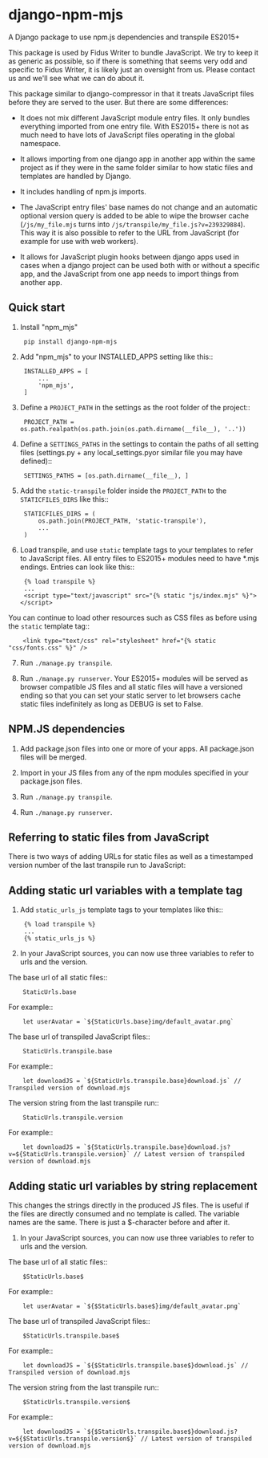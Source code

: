 # django-npm-mjs
A Django package to use npm.js dependencies and transpile ES2015+

This package is used by Fidus Writer to bundle JavaScript. We try to keep it as generic as possible, so if there is something that seems very odd and specific to Fidus Writer, it is likely just an oversight from us. Please contact us and we'll see what we can do about it.

This package similar to django-compressor in that it treats JavaScript files before they are served to the user. But there are some differences:

* It does not mix different JavaScript module entry files. It only bundles everything imported from one entry file. With ES2015+ there is not as much need to have lots of JavaScript files operating in the global namespace.

* It allows importing from one django app in another app within the same project as if they were in the same folder similar to how static files and templates are handled by Django.

* It includes handling of npm.js imports.

* The JavaScript entry files' base names do not change and an automatic optional version query is added to be able to wipe the browser cache (`/js/my_file.mjs` turns into `/js/transpile/my_file.js?v=239329884`). This way it is also possible to refer to the URL from JavaScript (for example for use with web workers).

* It allows for JavaScript plugin hooks between django apps used in cases when a django project can be used both with or without a specific app, and the JavaScript from one app needs to import things from another app.


Quick start
-----------
1. Install "npm_mjs"

        pip install django-npm-mjs

2. Add "npm_mjs" to your INSTALLED_APPS setting like this::

        INSTALLED_APPS = [
            ...
            'npm_mjs',
        ]

3. Define a `PROJECT_PATH` in the settings as the root folder of the project::

        PROJECT_PATH = os.path.realpath(os.path.join(os.path.dirname(__file__), '..'))

4. Define a `SETTINGS_PATHS` in the settings to contain the paths of all setting files (settings.py + any local_settings.pyor similar file you may have defined)::

        SETTINGS_PATHS = [os.path.dirname(__file__), ]

5. Add the `static-transpile` folder inside the `PROJECT_PATH` to the `STATICFILES_DIRS` like this::

        STATICFILES_DIRS = (
            os.path.join(PROJECT_PATH, 'static-transpile'),
            ...
        )

6. Load transpile, and use `static` template tags to your templates to refer to JavaScript files.
All entry files to ES2015+ modules need to have \*.mjs endings. Entries can look like this::

        {% load transpile %}
        ...
        <script type="text/javascript" src="{% static "js/index.mjs" %}"></script>

You can continue to load other resources such as CSS files as before using the `static` template tag::

        <link type="text/css" rel="stylesheet" href="{% static "css/fonts.css" %}" />

7. Run `./manage.py transpile`.

8. Run `./manage.py runserver`. Your ES2015+ modules will be served as browser compatible JS files and all static files will have a versioned ending so that you can set your static server to let browsers cache static files indefinitely as long as DEBUG is set to False.


NPM.JS dependencies
-----------

1. Add package.json files into one or more of your apps. All package.json files will be merged.

2. Import in your JS files from any of the npm modules specified in your package.json files.

3. Run `./manage.py transpile`.

4. Run `./manage.py runserver`.

Referring to static files from JavaScript
-----------

There is two ways of adding URLs for static files as well as a timestamped version number of the last transpile run to JavaScript:

Adding static url variables with a template tag
------
1. Add `static_urls_js` template tags to your templates like this::

        {% load transpile %}
        ...
        {% static_urls_js %}

2. In your JavaScript sources, you can now use three variables to refer to urls and the version.

The base url of all static files::

        StaticUrls.base

For example::

        let userAvatar = `${StaticUrls.base}img/default_avatar.png`

The base url of transpiled JavaScript files::

        StaticUrls.transpile.base

For example::

        let downloadJS = `${StaticUrls.transpile.base}download.js` // Transpiled version of download.mjs

The version string from the last transpile run::

        StaticUrls.transpile.version

For example::

        let downloadJS = `${StaticUrls.transpile.base}download.js?v=${StaticUrls.transpile.version}` // Latest version of transpiled version of download.mjs


Adding static url variables by string replacement
------
This changes the strings directly in the produced JS files. The is useful if the files are directly consumed and no template is called. The variable names are the same. There is just a $-character before and after it.

1. In your JavaScript sources, you can now use three variables to refer to urls and the version.

The base url of all static files::

        $StaticUrls.base$

For example::

        let userAvatar = `${$StaticUrls.base$}img/default_avatar.png`

The base url of transpiled JavaScript files::

        $StaticUrls.transpile.base$

For example::

        let downloadJS = `${$StaticUrls.transpile.base$}download.js` // Transpiled version of download.mjs

The version string from the last transpile run::

        $StaticUrls.transpile.version$

For example::

        let downloadJS = `${$StaticUrls.transpile.base$}download.js?v=${$StaticUrls.transpile.version$}` // Latest version of transpiled version of download.mjs
